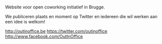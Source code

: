 Website voor open coworking initiatief in Brugge. 

We publiceren plaats en moment op Twitter en iedereen die wil werken aan een idee is welkom!

http://outinoffice.be
https://twitter.com/outinoffice
http://www.facebook.com/OutInOffice
